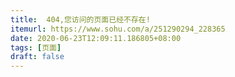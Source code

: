 ```yaml
---
title:  404,您访问的页面已经不存在!
itemurl: https://www.sohu.com/a/251290294_228365
date: 2020-06-23T12:09:11.186805+08:00
tags: [页面]
draft: false
---
```

